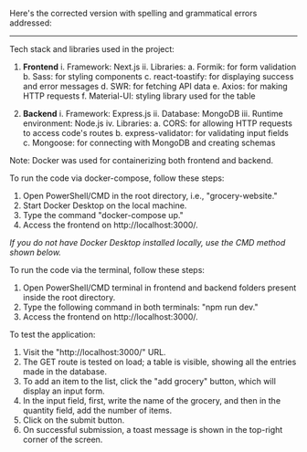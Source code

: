 Here's the corrected version with spelling and grammatical errors addressed:

---

Tech stack and libraries used in the project:

1. **Frontend**
    i. Framework: Next.js
    ii. Libraries:
        a. Formik: for form validation
        b. Sass: for styling components
        c. react-toastify: for displaying success and error messages
        d. SWR: for fetching API data
        e. Axios: for making HTTP requests
        f. Material-UI: styling library used for the table

2. **Backend**
    i. Framework: Express.js
    ii. Database: MongoDB
    iii. Runtime environment: Node.js
    iv. Libraries:
        a. CORS: for allowing HTTP requests to access code's routes
        b. express-validator: for validating input fields
        c. Mongoose: for connecting with MongoDB and creating schemas

Note: Docker was used for containerizing both frontend and backend.

To run the code via docker-compose, follow these steps:

1. Open PowerShell/CMD in the root directory, i.e., "grocery-website."
2. Start Docker Desktop on the local machine.
3. Type the command "docker-compose up."
4. Access the frontend on http://localhost:3000/.

*If you do not have Docker Desktop installed locally, use the CMD method shown below.*

To run the code via the terminal, follow these steps:

1. Open PowerShell/CMD terminal in frontend and backend folders present inside the root directory.
2. Type the following command in both terminals: "npm run dev."
3. Access the frontend on http://localhost:3000/.

To test the application:

1. Visit the "http://localhost:3000/" URL.
2. The GET route is tested on load; a table is visible, showing all the entries made in the database.
3. To add an item to the list, click the "add grocery" button, which will display an input form.
4. In the input field, first, write the name of the grocery, and then in the quantity field, add the number of items.
5. Click on the submit button.
6. On successful submission, a toast message is shown in the top-right corner of the screen.
